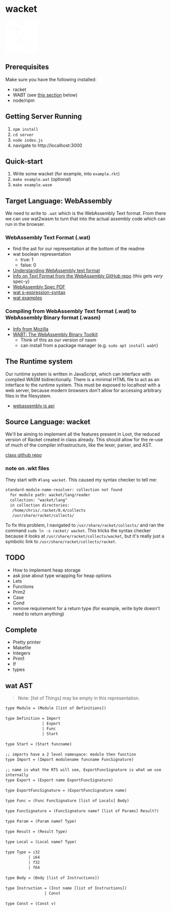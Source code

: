 # wacket

<img src="server/public/wacket-logo-white.png" width="100">

## Prerequisites

Make sure you have the following installed:

- racket
- WABT (see [this section](#compiling-from-webassembly-text-format-wat-to-webassembly-binary-format-wasm) below)
- node/npm

## Getting Server Running

1. `npm install`
2. `cd server`
3. `node index.js`
4. navigate to http://localhost:3000

## Quick-start

1. Write some wacket (for example, into `example.rkt`)
2. `make example.wat` (optional)
3. `make example.wasm`

## Target Language: WebAssembly

We need to write to `.wat` which is the WebAssembly Text format. From there we can use wat2wasm to turn that into the actual assembly code which can run in the browser.

### WebAssembly Text Format (.wat)
- find the ast for our representation at the bottom of the readme
- wat boolean representation
  - true: 1
  - false: 0
- [Understanding WebAssembly text format](https://developer.mozilla.org/en-US/docs/WebAssembly/Understanding_the_text_format)
- [Info on Text Format from the WebAssembly GitHub repo](https://webassembly.github.io/spec/core/text/index.html) (this gets _very_ spec-y)
- [WebAssembly Spec PDF](https://www.google.com/url?sa=t&rct=j&q=&esrc=s&source=web&cd=&ved=2ahUKEwj24szLpob3AhX2l3IEHQHADgEQFnoECAcQAQ&url=https%3A%2F%2Fwebassembly.github.io%2Fspec%2Fcore%2F_download%2FWebAssembly.pdf&usg=AOvVaw008spp5_YkxtS0xQ5c3xJw)
- [wat s-expression-syntax](https://github.com/WebAssembly/spec/blob/master/interpreter/README.md#s-expression-syntax)
- [wat examples](https://github.com/mdn/webassembly-examples)

### Compiling from WebAssembly Text format (.wat) to WebAssembly Binary format (.wasm)
- [Info from Mozilla](https://developer.mozilla.org/en-US/docs/WebAssembly/Text_format_to_wasm)
- [WABT: The WebAssembly Binary Toolkit](https://github.com/webassembly/wabt)
  - Think of this as our version of nasm
  - can install from a package manager (e.g. `sudo apt install wabt`)

## The Runtime system

Our runtime system is written in JavaScript, which can interface with compiled WASM bidirectionally.
There is a minimal HTML file to act as an interface to the runtime system.
This must be exposed to localhost with a web server, because modern browsers don't allow for accessing arbitrary files in the filesystem.

- [webassembly js api](https://webassembly.org/getting-started/js-api/)

## Source Language: wacket

We'll be aiming to implement all the features present in Loot, the reduced version of Racket created in class already.
This should allow for the re-use of much of the compiler infrastructure, like the lexer, parser, and AST.

[class github repo](https://github.com/cmsc430)

### note on .wkt files

They start with `#lang wacket`. This caused my syntax checker to tell me:

```
standard-module-name-resolver: collection not found
  for module path: wacket/lang/reader
  collection: "wacket/lang"
  in collection directories:
   /home/chris/.racket/8.4/collects
   /usr/share/racket/collects/
```

To fix this problem, I navigated to `/usr/share/racket/collects/` and ran the command `sudo ln -s racket/ wacket`.
This tricks the syntax checker because it looks at `/usr/share/racket/collects/wacket`, but it's really just a symbolic link to `/usr/share/racket/collects/racket`.

## TODO

- How to implement heap storage
- ask jose about type wrapping for heap options
- Lets
- Functions
- Prim2
- Case
- Cond
- remove requirement for a return type (for example, write byte doesn't need to return anything)

## Complete

- Pretty printer
- Makefile
- Integers
- Prim1
- If
- types

## wat AST

> Note: [list of Things] may be empty in this representation.

```
type Module = (Module [list of Definitions])

type Definition = Import
                | Export
                | Func
                | Start

type Start = (Start funcname)

;; imports have a 2 level namespace: module then function
type Import = (Import modulename funcname FuncSignature)

;; name is what the RTS will see, ExportFuncSignature is what we use internally
type Export = (Export name ExportFuncSignature)

type ExportFuncSignature = (ExportFuncSignature name)

type Func = (Func FuncSignature [list of Locals] Body)

type FuncSignature = (FuncSignature name? [list of Params] Result?)

type Param = (Param name? Type)

type Result = (Result Type)

type Local = (Local name? Type)

type Type = i32
          | i64
          | f32
          | f64

type Body = (Body [list of Instructions])

type Instruction = (Inst name [list of Instructions])
                 | Const

type Const = (Const v)

```

